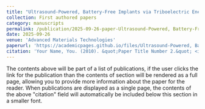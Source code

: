```yaml
---
title: "Ultrasound-Powered, Battery-Free Implants via Triboelectric Energy Harvesting"
collection: First authored papers
category: manuscripts
permalink: /publication/2025-09-26-paper-Ultrasound-Powered, Battery-Free Implants via Triboelectric Energy Harvesting
date: 2025-09-26
venue: 'Advanced Materials Technologies'
paperurl: 'https://academicpages.github.io/files/Ultrasound-Powered, Battery-Free Implants via Triboelectric Energy Harvesting.pdf'
citation: 'Your Name, You. (2010). &quot;Paper Title Number 2.&quot; <i>Journal 1</i>. 1(2).'
---
```


The contents above will be part of a list of publications, if the user clicks the link for the publication than the contents of section will be rendered as a full page, allowing you to provide more information about the paper for the reader. When publications are displayed as a single page, the contents of the above "citation" field will automatically be included below this section in a smaller font.
